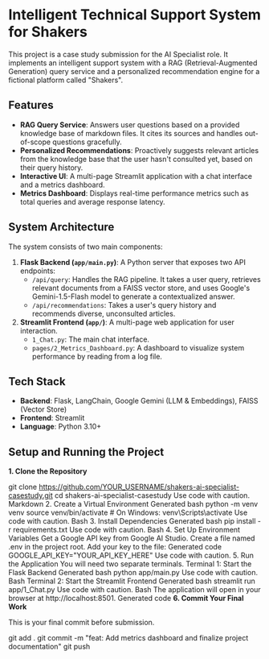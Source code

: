 # Intelligent Technical Support System for Shakers

This project is a case study submission for the AI Specialist role. It implements an intelligent support system with a RAG (Retrieval-Augmented Generation) query service and a personalized recommendation engine for a fictional platform called "Shakers".

## Features

- **RAG Query Service**: Answers user questions based on a provided knowledge base of markdown files. It cites its sources and handles out-of-scope questions gracefully.
- **Personalized Recommendations**: Proactively suggests relevant articles from the knowledge base that the user hasn't consulted yet, based on their query history.
- **Interactive UI**: A multi-page Streamlit application with a chat interface and a metrics dashboard.
- **Metrics Dashboard**: Displays real-time performance metrics such as total queries and average response latency.

## System Architecture

The system consists of two main components:

1.  **Flask Backend (`app/main.py`)**: A Python server that exposes two API endpoints:
    -   `/api/query`: Handles the RAG pipeline. It takes a user query, retrieves relevant documents from a FAISS vector store, and uses Google's Gemini-1.5-Flash model to generate a contextualized answer.
    -   `/api/recommendations`: Takes a user's query history and recommends diverse, unconsulted articles.
2.  **Streamlit Frontend (`app/`)**: A multi-page web application for user interaction.
    -   `1_Chat.py`: The main chat interface.
    -   `pages/2_Metrics_Dashboard.py`: A dashboard to visualize system performance by reading from a log file.

## Tech Stack

- **Backend**: Flask, LangChain, Google Gemini (LLM & Embeddings), FAISS (Vector Store)
- **Frontend**: Streamlit
- **Language**: Python 3.10+

## Setup and Running the Project

**1. Clone the Repository**

git clone https://github.com/YOUR_USERNAME/shakers-ai-specialist-casestudy.git
cd shakers-ai-specialist-casestudy
Use code with caution.
Markdown
2. Create a Virtual Environment
Generated bash
python -m venv venv
source venv/bin/activate  # On Windows: venv\Scripts\activate
Use code with caution.
Bash
3. Install Dependencies
Generated bash
pip install -r requirements.txt
Use code with caution.
Bash
4. Set Up Environment Variables
Get a Google API key from Google AI Studio.
Create a file named .env in the project root.
Add your key to the file:
Generated code
GOOGLE_API_KEY="YOUR_API_KEY_HERE"
Use code with caution.
5. Run the Application
You will need two separate terminals.
Terminal 1: Start the Flask Backend
Generated bash
python app/main.py
Use code with caution.
Bash
Terminal 2: Start the Streamlit Frontend
Generated bash
streamlit run app/1_Chat.py
Use code with caution.
Bash
The application will open in your browser at http://localhost:8501.
Generated code
**6. Commit Your Final Work**

This is your final commit before submission.

git add .
git commit -m "feat: Add metrics dashboard and finalize project documentation"
git push